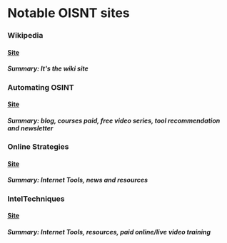 # Notable OISNT sites
### Wikipedia
#### [Site](https://en.wikipedia.org/wiki/Open-source_intelligence)
##### Summary: It's the wiki site

### Automating OSINT
#### [Site](http://www.automatingosint.com/blog/)
##### Summary: blog, courses paid, free video series, tool recommendation and newsletter

### Online Strategies
#### [Site](http://www.onstrat.com/osint/)
##### Summary: Internet Tools, news and resources

### IntelTechniques
#### [Site](https://inteltechniques.com/)
##### Summary: Internet Tools, resources, paid online/live video training 

